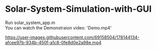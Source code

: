 # Solar-System-Simulation-with-GUI
Run solar_system_app.m <br />
You can watch the Demonstraion video: 'Demo.mp4'

https://user-images.githubusercontent.com/69158504/178144134-afcee97b-934b-450f-a1c8-0fe8d0e2a98e.mp4
